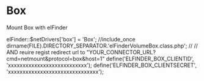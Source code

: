 # Box
Mount Box with elFinder


elFinder::$netDrivers['box'] = 'Box';
 //include_once dirname(FILE).DIRECTORY_SEPARATOR.'elFinderVolumeBox.class.php';
 // // AND reuire regist redirect url to "YOUR_CONNECTOR_URL?cmd=netmount&protocol=box&host=1"
 define('ELFINDER_BOX_CLIENTID', 'xxxxxxxxxxxxxxxxxxxxxxxxxxx');
 define('ELFINDER_BOX_CLIENTSECRET', 'xxxxxxxxxxxxxxxxxxxxxxxxxxxxxxx');
